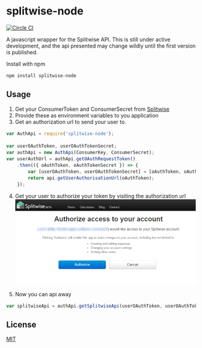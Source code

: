 splitwise-node
===========

[![Circle CI](https://circleci.com/gh/Dean177/splitwise-node.svg?style=svg)](https://circleci.com/gh/Dean177/splitwise-node)

A javascript wrapper for the Splitwise API.
This is still under active development, and the api presented may change wildly until the first version is published.

Install with npm 

```sh
npm install splitwise-node
```

## Usage

1. Get your ConsumerToken and ConsumerSecret from [Splitwise](https://secure.splitwise.com/apps)
2. Provide these as environment variables to you application
3. Get an authorization url to send your user to.
```javascript
var AuthApi = require('splitwise-node');

var userOAuthToken, userOAuthTokenSecret;
var authApi = new AuthApi(ConsumerKey, ConsumerSecret);
var userAuthUrl = authApi.getOAuthRequestToken()
    .then(({ oAuthToken, oAuthTokenSecret }) => {
        var [userOAuthToken, userOAuthTokenSecret] = [oAuthToken, oAuthTokenSecret];
        return api.getUserAuthorisationUrl(oAuthToken);
    });
```

4. Get your user to authorize your token by visiting the authorization url
![User authorization screenshot](docs/images/user-auth-screenshot.png)

5. Now you can api away
```javascript
var splitwiseApi = authApi.getSplitwiseApi(userOAuthToken, userOAuthTokenSecret);

```

## License

[MIT](LICENSE)

